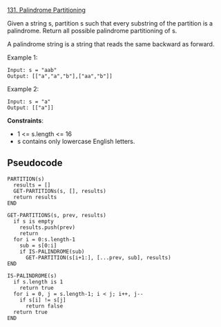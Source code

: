 [131. Palindrome Partitioning](https://leetcode.com/problems/palindrome-partitioning/)

Given a string s, partition s such that every substring of the partition is a palindrome. Return all possible palindrome partitioning of s.

A palindrome string is a string that reads the same backward as forward.

Example 1:

```
Input: s = "aab"
Output: [["a","a","b"],["aa","b"]]
```

Example 2:

```
Input: s = "a"
Output: [["a"]]
```

**Constraints**:

-   1 <= s.length <= 16
-   s contains only lowercase English letters.

## Pseudocode

```
PARTITION(s)
  results = []
  GET-PARTITIONs(s, [], results)
  return results
END

GET-PARTITIONS(s, prev, results)
  if s is empty
    results.push(prev)
    return
  for i = 0:s.length-1
    sub = s[0:i]
    if IS-PALINDROME(sub)
      GET-PARTITION(s[i+1:], [...prev, sub], results)
END

IS-PALINDROME(s)
  if s.length is 1
    return true
  for i = 0, j = s.length-1; i < j; i++, j--
    if s[i] != s[j]
      return false
  return true
END
```
